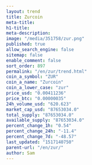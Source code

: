 ```yaml
---
layout: trend
title: Zurcoin
meta-title: 
h1-title: 
meta-description: 
image: "/media/351758/zur.png"
published: true
allow_search_engine: false
sitemap: false
enable_comment: false
sort_order: 897
permalink: "/en/zur/trend.html"
coin_a_symbol: "ZUR"
coin_a_name: "Zurcoin"
coin_a_lower_case: "zur"
price_usd: "0.00411236"
price_btc: "0.00000035"
24h_volume_usd: "620.623"
market_cap_usd: "87653034.0"
total_supply: "87653034.0"
available_supply: "87653034.0"
percent_change_1h: "0.54"
percent_change_24h: "-11.4"
percent_change_7d: "-48.57"
last_updated: "1517140750"
parent-url: "/en/zur/"
author: Sam
---
```



